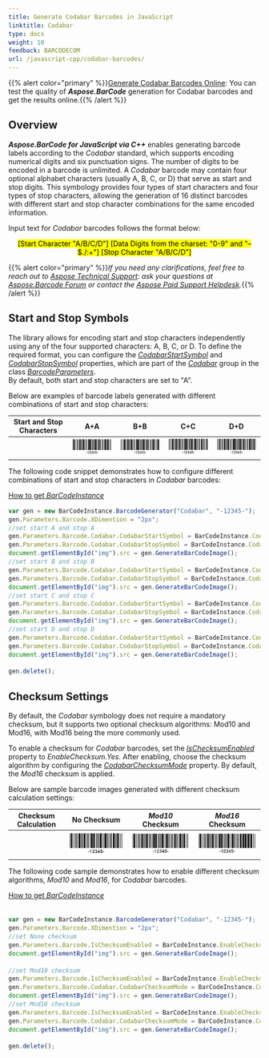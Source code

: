 ```yaml
---
title: Generate Codabar Barcodes in JavaScript
linktitle: Codabar
type: docs
weight: 10
feedback: BARCODECOM
url: /javascript-cpp/codabar-barcodes/
---
```

{{% alert color="primary" %}}[Generate Codabar Barcodes Online](https://products.aspose.app/barcode/generate/codabar): You can test the quality of ***Aspose.BarCode*** generation for Codabar barcodes and get the results online.{{% /alert %}}

## **Overview**
***Aspose.BarCode for JavaScript via C++*** enables generating barcode labels according to the *Codabar* standard, which supports encoding numerical digits and six punctuation signs. The number of digits to be encoded in a barcode is unlimited. A *Codabar* barcode may contain four optional alphabet characters (usually A, B, C, or D) that serve as start and stop digits. This symbology provides four types of start characters and four types of stop characters, allowing the generation of 16 distinct barcodes with different start and stop character combinations for the same encoded information.

Input text for *Codabar* barcodes follows the format below:  
<p align="center"><mark>[Start Character "A/B/C/D"] [Data Digits from the charset: "0-9" and "–$./:+"] [Stop Character "A/B/C/D"]</mark></p>

{{% alert color="primary" %}}*If you need any clarifications, feel free to reach out to [Aspose Technical Support](/barcode/javascript-cpp/technical-support/): ask your questions at [Aspose.Barcode Forum](https://forum.aspose.com/c/barcode/13) or contact the [Aspose Paid Support Helpdesk](https://helpdesk.aspose.com/).*{{% /alert %}}

## **Start and Stop Symbols**
The library allows for encoding start and stop characters independently using any of the four supported characters: A, B, C, or D. To define the required format, you can configure the [*CodabarStartSymbol*](https://reference.aspose.com/barcode/javascript-cpp/aspose.barcode.generation/codabarparameters/properties/codabarstartsymbol) and [*CodabarStopSymbol*](https://reference.aspose.com/barcode/javascript-cpp/aspose.barcode.generation/codabarparameters/properties/codabarstopsymbol) properties, which are part of the [*Codabar*](https://reference.aspose.com/barcode/javascript-cpp/aspose.barcode.generation/barcodeparameters/properties/codabar) group in the class [*BarcodeParameters*](https://reference.aspose.com/barcode/javascript-cpp/aspose.barcode.generation/barcodeparameters).  
By default, both start and stop characters are set to "A".

Below are examples of barcode labels generated with different combinations of start and stop characters:

| Start and Stop Characters | A+A | B+B | C+C | D+D |
| :-: | :-: | :-: | :-: | :-: |
| | <img src="codabarstartastopa.png"> | <img src="codabarstartbstopb.png"> | <img src="codabarstartcstopc.png"> | <img src="codabarstartdstopd.png"> |

The following code snippet demonstrates how to configure different combinations of start and stop characters in *Codabar* barcodes:

    
[How to get *BarCodeInstance*](/barcode/javascript-cpp/get-barcode-module-instance/)
```javascript
var gen = new BarCodeInstance.BarcodeGenerator("Codabar", "-12345-");
gen.Parameters.Barcode.XDimention = "2px";
//set start A and stop A
gen.Parameters.Barcode.Codabar.CodabarStartSymbol = BarCodeInstance.CodabarSymbol.A;
gen.Parameters.Barcode.Codabar.CodabarStopSymbol = BarCodeInstance.CodabarSymbol.A;
document.getElementById("img").src = gen.GenerateBarCodeImage();
//set start B and stop B
gen.Parameters.Barcode.Codabar.CodabarStartSymbol = BarCodeInstance.CodabarSymbol.B;
gen.Parameters.Barcode.Codabar.CodabarStopSymbol = BarCodeInstance.CodabarSymbol.B;
document.getElementById("img").src = gen.GenerateBarCodeImage();
//set start C and stop C
gen.Parameters.Barcode.Codabar.CodabarStartSymbol = BarCodeInstance.CodabarSymbol.C;
gen.Parameters.Barcode.Codabar.CodabarStopSymbol = BarCodeInstance.CodabarSymbol.C;
document.getElementById("img").src = gen.GenerateBarCodeImage();
//set start D and stop D
gen.Parameters.Barcode.Codabar.CodabarStartSymbol = BarCodeInstance.CodabarSymbol.D;
gen.Parameters.Barcode.Codabar.CodabarStopSymbol = BarCodeInstance.CodabarSymbol.D;
document.getElementById("img").src = gen.GenerateBarCodeImage();

gen.delete();

```
  
## **Checksum Settings**
By default, the *Codabar* symbology does not require a mandatory checksum, but it supports two optional checksum algorithms: Mod10 and Mod16, with Mod16 being the more commonly used. 

To enable a checksum for *Codabar* barcodes, set the [*IsChecksumEnabled*](https://reference.aspose.com/barcode/javascript-cpp/aspose.barcode.generation/barcodeparameters/properties/ischecksumenabled) property to *EnableChecksum.Yes*. After enabling, choose the checksum algorithm by configuring the [*CodabarChecksumMode*](https://reference.aspose.com/barcode/javascript-cpp/aspose.barcode.generation/codabarparameters/properties/codabarchecksummode) property. By default, the *Mod16* checksum is applied.

Below are sample barcode images generated with different checksum calculation settings:

|Checksum Calculation|No Checksum|*Mod10* Checksum|*Mod16* Checksum|
| :-: | :-: | :-: | :-: |
| |<img src="codabarchecksumnone.png">|<img src="codabarchecksummod10.png">|<img src="codabarchecksummod16.png">|

The following code sample demonstrates how to enable different checksum algorithms, *Mod10* and *Mod16*, for *Codabar* barcodes.


[How to get *BarCodeInstance*](/barcode/javascript-cpp/get-barcode-module-instance/)
```javascript

var gen = new BarCodeInstance.BarcodeGenerator("Codabar", "-12345-");
gen.Parameters.Barcode.XDimention = "2px";
//set None checksum
gen.Parameters.Barcode.IsChecksumEnabled = BarCodeInstance.EnableChecksum.Default;
document.getElementById("img").src = gen.GenerateBarCodeImage();

//set Mod10 checksum
gen.Parameters.Barcode.IsChecksumEnabled = BarCodeInstance.EnableChecksum.Yes;
gen.Parameters.Barcode.Codabar.CodabarChecksumMode = BarCodeInstance.CodabarChecksumMode.Mod10;
document.getElementById("img").src = gen.GenerateBarCodeImage();
//set Mod16 checksum
gen.Parameters.Barcode.IsChecksumEnabled = BarCodeInstance.EnableChecksum.Yes;
gen.Parameters.Barcode.Codabar.CodabarChecksumMode = BarCodeInstance.CodabarChecksumMode.Mod16;
document.getElementById("img").src = gen.GenerateBarCodeImage();

gen.delete();
```